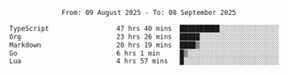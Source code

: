 <div align="center">
<p style="text-align: center;">
<!--START_SECTION:waka-->

```txt
From: 09 August 2025 - To: 08 September 2025

TypeScript                 47 hrs 40 mins  ██████████░░░░░░░░░░░░░░░   39.90 %
Org                        23 hrs 26 mins  █████░░░░░░░░░░░░░░░░░░░░   19.61 %
Markdown                   20 hrs 19 mins  ████▒░░░░░░░░░░░░░░░░░░░░   17.01 %
Go                         6 hrs 1 min     █▒░░░░░░░░░░░░░░░░░░░░░░░   05.05 %
Lua                        4 hrs 57 mins   █░░░░░░░░░░░░░░░░░░░░░░░░   04.14 %
```

<!--END_SECTION:waka-->
</p>
</div>
